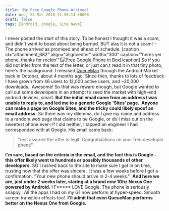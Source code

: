 ```yaml
---
title: 'My Free Google Phone Arrived!'
date: Wed, 24 Mar 2010 21:50:14 +0000
draft: false
tags: [android, google, Site News]
---
```


I never posted the start of this story. To be honest I thought it was a scam, and didn't want to boast about being burned. BUT alas it is not a scam! - The phone arrived as promised and ahead of schedule. [caption id="attachment_682" align="aligncenter" width="300" caption="'heres yer phone, thanks for rockin'"][![Free Google Phone in Box](https://blog.edwardawebb.com/wp-content/uploads/2010/03/2010-03-24-17.26.06-300x225.jpg "2010-03-24 17.26.06")](https://blog.edwardawebb.com/wp-content/uploads/2010/03/2010-03-24-17.26.06.jpg)[/caption] So if you did not infer from the text of the letter, or just can;t read it in that tiny photo, here's the background. I released [QueueMan](https://blog.edwardawebb.com/site-news/netflix-queue-manager-android-phones "Read more about QueueMan, the Netflix app for Android phones") through the Android Market back in October, about 4 months ago. SInce then, thanks to lots of feedback I have grown from 46 users to 12,000 active users, and ~20,000 downloads.  Awesome! So that was reward enough, but Google wanted to call out some developers in an attempt to seed the market with high-end android devices, smart. **But the initial email came from an address I was unable to reply to, and led me to a generic Google 'Sites' page.  Anyone can make a page on Google Sites, and the tricky could likely spoof an email address.** So there was my dilemma, do I give my name and address to a random web page that claims to be Google, or do I miss out on the sweetest phone ever~!? I did neither, I tapped an engineer I had corresponded with at Google. His email came back:

> "rest assured the offer is legit. Congratulations on your free developer phone"

**I'm sure, based on the criteria in the email, and the fact this is Google - this offer likely went to hundreds or possibly thousands of other developers.** SO I rushed back to the site to make sure I got in on time, trusting now that the offer was sincere.  It was a few weeks before I got a confirmation. "Your new phone should arrive in 2-4 weeks."  **And here we are, just under 2 weeks later, staring at a brand new 1Ghz Nexus One powered by Android.** I F***** LOVE Google. The phone is seriously snappy.  All the apps I had on my G1 now perform at hyper-speed. Smooth screen transition effects too!. **I'll admit that even QueueMan performs better on the Nexus One from Google.**
